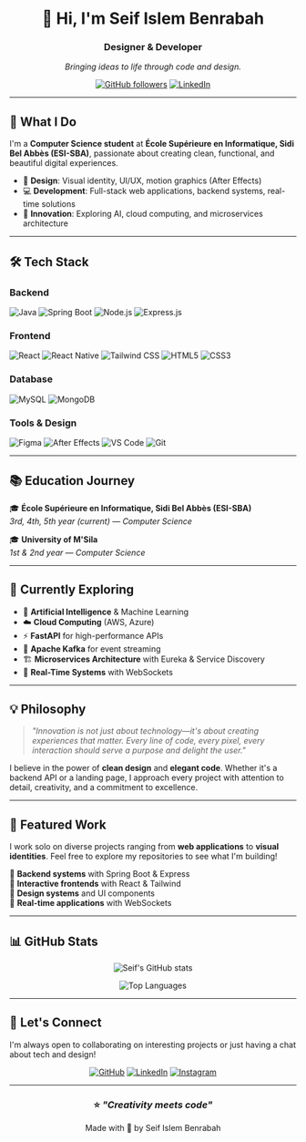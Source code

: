 
<!--
**SeifIslemBenrabah/SeifIslemBenrabah** is a ✨ _special_ ✨ repository because its `README.md` (this file) appears on your GitHub profile.

Here are some ideas to get you started:

- 🔭 I’m currently working on ...
- 🌱 I’m currently learning ...
- 👯 I’m looking to collaborate on ...
- 🤔 I’m looking for help with ...
- 💬 Ask me about ...
- 📫 How to reach me: ...
- 😄 Pronouns: ...
- ⚡ Fun fact: ...
-->
<div align="center">
  
# 👋 Hi, I'm Seif Islem Benrabah

### Designer & Developer

*Bringing ideas to life through code and design.*

[![GitHub followers](https://img.shields.io/github/followers/seifislembenrabah?style=social)](https://github.com/seifislembenrabah)
[![LinkedIn](https://img.shields.io/badge/LinkedIn-Connect-0057E7?style=flat&logo=linkedin)](https://linkedin.com/in/seifislembenrabah)

</div>

---

## 🚀 What I Do

I'm a **Computer Science student** at **École Supérieure en Informatique, Sidi Bel Abbès (ESI-SBA)**, passionate about creating clean, functional, and beautiful digital experiences.

- 🎨 **Design**: Visual identity, UI/UX, motion graphics (After Effects)
- 💻 **Development**: Full-stack web applications, backend systems, real-time solutions
- 🧩 **Innovation**: Exploring AI, cloud computing, and microservices architecture

---

## 🛠️ Tech Stack

### Backend
![Java](https://img.shields.io/badge/Java-ED8B00?style=for-the-badge&logo=openjdk&logoColor=white)
![Spring Boot](https://img.shields.io/badge/Spring_Boot-6DB33F?style=for-the-badge&logo=spring-boot&logoColor=white)
![Node.js](https://img.shields.io/badge/Node.js-339933?style=for-the-badge&logo=node.js&logoColor=white)
![Express.js](https://img.shields.io/badge/Express.js-000000?style=for-the-badge&logo=express&logoColor=white)

### Frontend
![React](https://img.shields.io/badge/React-20232A?style=for-the-badge&logo=react&logoColor=61DAFB)
![React Native](https://img.shields.io/badge/React_Native-20232A?style=for-the-badge&logo=react&logoColor=61DAFB)
![Tailwind CSS](https://img.shields.io/badge/Tailwind_CSS-38B2AC?style=for-the-badge&logo=tailwind-css&logoColor=white)
![HTML5](https://img.shields.io/badge/HTML5-E34F26?style=for-the-badge&logo=html5&logoColor=white)
![CSS3](https://img.shields.io/badge/CSS3-1572B6?style=for-the-badge&logo=css3&logoColor=white)

### Database
![MySQL](https://img.shields.io/badge/MySQL-4479A1?style=for-the-badge&logo=mysql&logoColor=white)
![MongoDB](https://img.shields.io/badge/MongoDB-47A248?style=for-the-badge&logo=mongodb&logoColor=white)

### Tools & Design
![Figma](https://img.shields.io/badge/Figma-F24E1E?style=for-the-badge&logo=figma&logoColor=white)
![After Effects](https://img.shields.io/badge/After_Effects-9999FF?style=for-the-badge&logo=adobe-after-effects&logoColor=white)
![VS Code](https://img.shields.io/badge/VS_Code-007ACC?style=for-the-badge&logo=visual-studio-code&logoColor=white)
![Git](https://img.shields.io/badge/Git-F05032?style=for-the-badge&logo=git&logoColor=white)

---

## 📚 Education Journey

🎓 **École Supérieure en Informatique, Sidi Bel Abbès (ESI-SBA)**  
*3rd, 4th, 5th year (current) — Computer Science*

🎓 **University of M'Sila**  
*1st & 2nd year — Computer Science*

---

## 🌱 Currently Exploring

- 🤖 **Artificial Intelligence** & Machine Learning
- ☁️ **Cloud Computing** (AWS, Azure)
- ⚡ **FastAPI** for high-performance APIs
- 🔄 **Apache Kafka** for event streaming
- 🏗️ **Microservices Architecture** with Eureka & Service Discovery
- 🔌 **Real-Time Systems** with WebSockets

---

## 💡 Philosophy

> *"Innovation is not just about technology—it's about creating experiences that matter. Every line of code, every pixel, every interaction should serve a purpose and delight the user."*

I believe in the power of **clean design** and **elegant code**. Whether it's a backend API or a landing page, I approach every project with attention to detail, creativity, and a commitment to excellence.

---

## 🎯 Featured Work

I work solo on diverse projects ranging from **web applications** to **visual identities**. Feel free to explore my repositories to see what I'm building!

🔹 **Backend systems** with Spring Boot & Express  
🔹 **Interactive frontends** with React & Tailwind  
🔹 **Design systems** and UI components  
🔹 **Real-time applications** with WebSockets  

---

## 📊 GitHub Stats

<div align="center">
  
![Seif's GitHub stats](https://github-readme-stats.vercel.app/api?username=seifislembenrabah&show_icons=true&theme=tokyonight&border_color=0057E7&title_color=00CCFF&icon_color=00CCFF)

![Top Languages](https://github-readme-stats.vercel.app/api/top-langs/?username=seifislembenrabah&layout=compact&theme=tokyonight&border_color=0057E7&title_color=00CCFF)

</div>

---

## 🤝 Let's Connect

I'm always open to collaborating on interesting projects or just having a chat about tech and design!

<div align="center">

[![GitHub](https://img.shields.io/badge/GitHub-100000?style=for-the-badge&logo=github&logoColor=white)](https://github.com/seifislembenrabah)
[![LinkedIn](https://img.shields.io/badge/LinkedIn-0057E7?style=for-the-badge&logo=linkedin&logoColor=white)](https://linkedin.com/in/seifislembenrabah)
[![Instagram](https://img.shields.io/badge/Instagram-E4405F?style=for-the-badge&logo=instagram&logoColor=white)](https://www.instagram.com/seif_pcrafter)

</div>

---

<div align="center">
  
### ⭐ *"Creativity meets code"*

Made with 💙 by Seif Islem Benrabah

</div>
